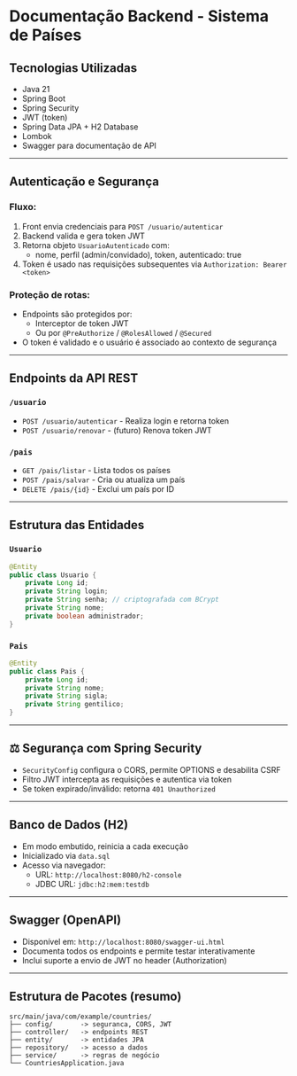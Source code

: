 # Documentação Backend - Sistema de Países

##  Tecnologias Utilizadas

- Java 21
- Spring Boot
- Spring Security
- JWT (token)
- Spring Data JPA + H2 Database
- Lombok
- Swagger para documentação de API

---

##  Autenticação e Segurança

### Fluxo:

1. Front envia credenciais para `POST /usuario/autenticar`
2. Backend valida e gera token JWT
3. Retorna objeto `UsuarioAutenticado` com:
    - nome, perfil (admin/convidado), token, autenticado: true
4. Token é usado nas requisições subsequentes via `Authorization: Bearer <token>`

### Proteção de rotas:

- Endpoints são protegidos por:
    - Interceptor de token JWT
    - Ou por `@PreAuthorize` / `@RolesAllowed` / `@Secured`
- O token é validado e o usuário é associado ao contexto de segurança

---

## Endpoints da API REST

###  `/usuario`

- `POST /usuario/autenticar` - Realiza login e retorna token
- `POST /usuario/renovar` - (futuro) Renova token JWT

###  `/pais`

- `GET /pais/listar` - Lista todos os países
- `POST /pais/salvar` - Cria ou atualiza um país
- `DELETE /pais/{id}` - Exclui um país por ID

---

##  Estrutura das Entidades

### `Usuario`
```java
@Entity
public class Usuario {
    private Long id;
    private String login;
    private String senha; // criptografada com BCrypt
    private String nome;
    private boolean administrador;
}
```

### `Pais`
```java
@Entity
public class Pais {
    private Long id;
    private String nome;
    private String sigla;
    private String gentilico;
}
```

---

## ⚖ Segurança com Spring Security

- `SecurityConfig` configura o CORS, permite OPTIONS e desabilita CSRF
- Filtro JWT intercepta as requisições e autentica via token
- Se token expirado/inválido: retorna `401 Unauthorized`
---

##  Banco de Dados (H2)

- Em modo embutido, reinicia a cada execução
- Inicializado via `data.sql`
- Acesso via navegador:
    - URL: `http://localhost:8080/h2-console`
    - JDBC URL: `jdbc:h2:mem:testdb`

---

## Swagger (OpenAPI)

- Disponível em: `http://localhost:8080/swagger-ui.html`
- Documenta todos os endpoints e permite testar interativamente
- Inclui suporte a envio de JWT no header (Authorization)

---

##  Estrutura de Pacotes (resumo)

```
src/main/java/com/example/countries/
├── config/       -> seguranca, CORS, JWT
├── controller/   -> endpoints REST
├── entity/       -> entidades JPA
├── repository/   -> acesso a dados
├── service/      -> regras de negócio
└── CountriesApplication.java
```
